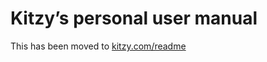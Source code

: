 # Kitzy’s personal user manual

This has been moved to [kitzy.com/readme](https://kitzy.com/readme)

